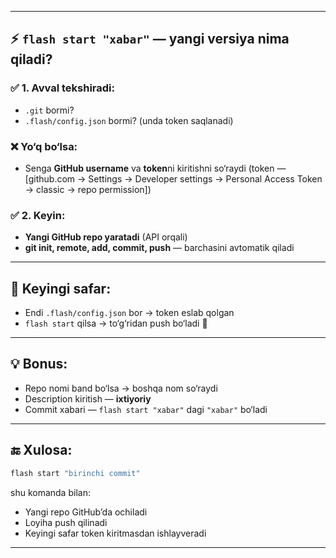 
---

## ⚡ `flash start "xabar"` — yangi versiya nima qiladi?

### ✅ 1. Avval tekshiradi:

* `.git` bormi?
* `.flash/config.json` bormi? (unda token saqlanadi)

### ❌ Yo‘q bo‘lsa:

* Senga **GitHub username** va **token**ni kiritishni so‘raydi
  (token — \[github.com → Settings → Developer settings → Personal Access Token → classic → repo permission])

### ✅ 2. Keyin:

* **Yangi GitHub repo yaratadi** (API orqali)
* **git init, remote, add, commit, push** — barchasini avtomatik qiladi

---

## 🔁 Keyingi safar:

* Endi `.flash/config.json` bor → token eslab qolgan
* `flash start` qilsa → to‘g‘ridan push bo‘ladi 🚀

---

## 💡 Bonus:

* Repo nomi band bo‘lsa → boshqa nom so‘raydi
* Description kiritish — **ixtiyoriy**
* Commit xabari — `flash start "xabar"` dagi `"xabar"` bo‘ladi

---

## 🔚 Xulosa:

```bash
flash start "birinchi commit"
```

shu komanda bilan:

* Yangi repo GitHub’da ochiladi
* Loyiha push qilinadi
* Keyingi safar token kiritmasdan ishlayveradi

---

